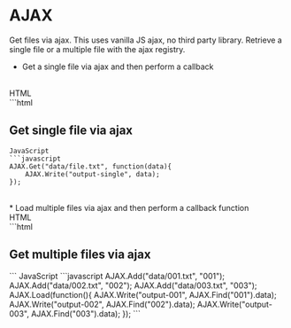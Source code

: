# AJAX
Get files via ajax. This uses vanilla JS ajax, no third party library. Retrieve a single file or a multiple file with the ajax registry.
<br/>
* Get a single file via ajax and then perform a callback
<br/>
HTML
<br/>
```html
<section>
	<h2>Get single file via ajax</h2>
	<div id="output-single"></div>
</section>

```
JavaScript
```javascript
AJAX.Get("data/file.txt", function(data){
	AJAX.Write("output-single", data);
});
```
<br/>
* Load multiple files via ajax and then perform a callback function
<br/>
HTML
<br/>
```html
<section>
	<h2>Get multiple files via ajax</h2>
	<div id="output-001"></div>
	<div id="output-002"></div>
	<div id="output-003"></div>
</section>
```
JavaScript
```javascript
AJAX.Add("data/001.txt", "001");
AJAX.Add("data/002.txt", "002");
AJAX.Add("data/003.txt", "003");
AJAX.Load(function(){
	AJAX.Write("output-001", AJAX.Find("001").data);
	AJAX.Write("output-002", AJAX.Find("002").data);
	AJAX.Write("output-003", AJAX.Find("003").data);
});
```
